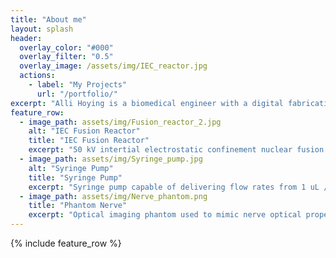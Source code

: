 ```yaml
---
title: "About me"
layout: splash
header:
  overlay_color: "#000"
  overlay_filter: "0.5"
  overlay_image: /assets/img/IEC_reactor.jpg
  actions:
    - label: "My Projects"
      url: "/portfolio/"
excerpt: "Alli Hoying is a biomedical engineer with a digital fabrication minor and an extensive safety and regulatory compliance background. Her areas of expertise include SolidWorks, Matlab programming, and OSHA compliance"
feature_row:
  - image_path: assets/img/Fusion_reactor_2.jpg
    alt: "IEC Fusion Reactor"
    title: "IEC Fusion Reactor"
    excerpt: "50 kV intertial electrostatic confinement nuclear fusion reactor"
  - image_path: assets/img/Syringe_pump.jpg
    alt: "Syringe Pump"
    title: "Syringe Pump"
    excerpt: "Syringe pump capable of delivering flow rates from 1 uL / min to 10 mL / min"
  - image_path: assets/img/Nerve_phantom.png
    title: "Phantom Nerve"
    excerpt: "Optical imaging phantom used to mimic nerve optical properties and calibrate a DRS imaging device"
---
```


{% include feature_row %}
